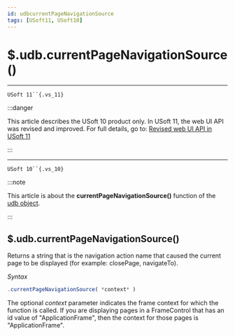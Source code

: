 ```yaml
---
id: udbcurrentPageNavigationSource
tags: [USoft11, USoft10]
---
```

# $.udb.currentPageNavigationSource()



----

`USoft 11``{.vs_11}`


:::danger

This article describes the USoft 10 product only.
In USoft 11, the web UI API was revised and improved. For full details, go to:
[Revised web UI API in USoft 11](/Web_and_app_UIs/UDB_udb/Revised_web_UI_API_in_USoft_11.md)

:::

----

`USoft 10``{.vs_10}`


:::note

This article is about the **currentPageNavigationSource()** function of the [udb object](/Web_and_app_UIs/UDB_udb).

:::

## **$.udb.currentPageNavigationSource()**

Returns a string that is the navigation action name that caused the current page to be displayed (for example: closePage, navigateTo).

*Syntax*

```js
.currentPageNavigationSource( *context* )
```

The optional *context* parameter indicates the frame context for which the function is called. If you are displaying pages in a FrameControl that has an id value of "ApplicationFrame", then the context for those pages is "ApplicationFrame".
